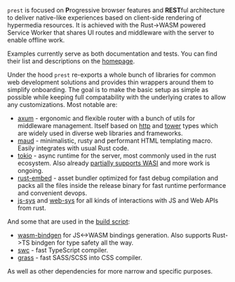 `prest` is focused on **P**rogressive browser features and **REST**ful architecture to deliver native-like experiences based on client-side rendering of hypermedia resources. It is achieved with the Rust->WASM powered Service Worker that shares UI routes and middleware with the server to enable offline work.

Examples currently serve as both documentation and tests. You can find their list and descriptions on the [homepage](https://prest.blog).

Under the hood `prest` re-exports a whole bunch of libraries for common web development solutions and provides thin wrappers around them to simplify onboarding. The goal is to make the basic setup as simple as possible while keeping full compatability with the underlying crates to allow any customizations. Most notable are:

* [axum](https://github.com/tokio-rs/axum) - ergonomic and flexible router with a bunch of utils for middleware management. Itself based on [http](https://docs.rs/http/latest/http/) and [tower](https://docs.rs/tower/latest/tower/) types which are widely used in diverse web libraries and frameworks.
* [maud](https://maud.lambda.xyz/) - minimalistic, rusty and performant HTML templating macro. Easily integrates with usual Rust code.
* [tokio](https://docs.rs/tokio/latest/tokio/) - async runtime for the server, most commonly used in the rust ecosystem. Also already [partially supports WASI](https://docs.rs/tokio_wasi/latest/tokio/#wasm-support) and more work is ongoing.
* [rust-embed](https://github.com/pyrossh/rust-embed) - asset bundler optimized for fast debug compilation and packs all the files inside the release binary for fast runtime performance and convenient devops.
* [js-sys](https://rustwasm.github.io/wasm-bindgen/contributing/js-sys/index.html) and [web-sys](https://rustwasm.github.io/wasm-bindgen/contributing/web-sys/index.html) for all kinds of interactions with JS and Web APIs from rust.

And some that are used in the [build script](https://doc.rust-lang.org/cargo/reference/build-scripts.html): 

* [wasm-bindgen](https://rustwasm.github.io/wasm-bindgen/) for JS<->WASM bindings generation. Also supports Rust->TS bindgen for type safety all the way.
* [swc](https://swc.rs/) - fast TypeScript compiler.
* [grass](https://docs.rs/grass/latest/grass/) - fast SASS/SCSS into CSS compiler.

As well as other dependencies for more narrow and specific purposes.